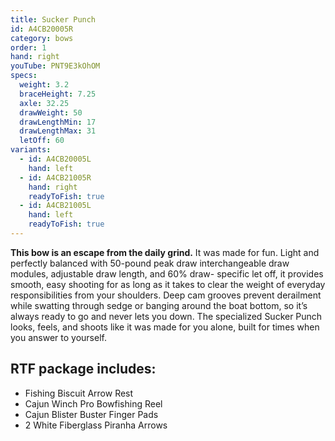 ```yaml
---
title: Sucker Punch
id: A4CB20005R
category: bows
order: 1
hand: right
youTube: PNT9E3kOhOM
specs:
  weight: 3.2
  braceHeight: 7.25
  axle: 32.25
  drawWeight: 50
  drawLengthMin: 17
  drawLengthMax: 31
  letOff: 60
variants:
  - id: A4CB20005L
    hand: left
  - id: A4CB21005R
    hand: right
    readyToFish: true
  - id: A4CB21005L
    hand: left
    readyToFish: true
---
```


**This bow is an escape from the daily grind.** It was made for fun. Light and perfectly balanced with 50-pound peak draw interchangeable draw modules, adjustable draw length, and 60% draw- specific let off, it provides smooth, easy shooting for as long as it takes to clear the weight of everyday responsibilities from your shoulders. Deep cam grooves prevent derailment while swatting through sedge or banging around the boat bottom, so it’s always ready to go and never lets you down. The specialized Sucker Punch looks, feels, and shoots like it was made for you alone, built for times when you answer to yourself.

## RTF package includes:
- Fishing Biscuit Arrow Rest
- Cajun Winch Pro Bowfishing Reel
- Cajun Blister Buster Finger Pads
- 2 White Fiberglass Piranha Arrows